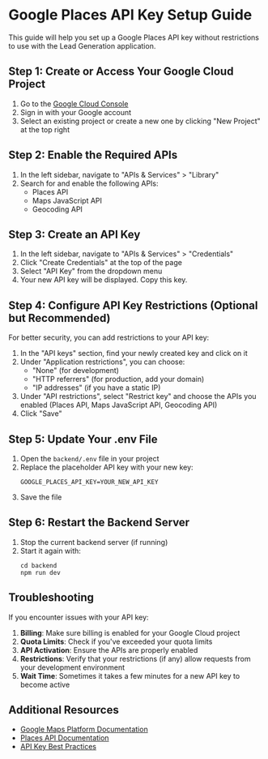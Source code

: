 # Google Places API Key Setup Guide

This guide will help you set up a Google Places API key without restrictions to use with the Lead Generation application.

## Step 1: Create or Access Your Google Cloud Project

1. Go to the [Google Cloud Console](https://console.cloud.google.com/)
2. Sign in with your Google account
3. Select an existing project or create a new one by clicking "New Project" at the top right

## Step 2: Enable the Required APIs

1. In the left sidebar, navigate to "APIs & Services" > "Library"
2. Search for and enable the following APIs:
   - Places API
   - Maps JavaScript API
   - Geocoding API

## Step 3: Create an API Key

1. In the left sidebar, navigate to "APIs & Services" > "Credentials"
2. Click "Create Credentials" at the top of the page
3. Select "API Key" from the dropdown menu
4. Your new API key will be displayed. Copy this key.

## Step 4: Configure API Key Restrictions (Optional but Recommended)

For better security, you can add restrictions to your API key:

1. In the "API keys" section, find your newly created key and click on it
2. Under "Application restrictions", you can choose:
   - "None" (for development)
   - "HTTP referrers" (for production, add your domain)
   - "IP addresses" (if you have a static IP)
3. Under "API restrictions", select "Restrict key" and choose the APIs you enabled (Places API, Maps JavaScript API, Geocoding API)
4. Click "Save"

## Step 5: Update Your .env File

1. Open the `backend/.env` file in your project
2. Replace the placeholder API key with your new key:
   ```
   GOOGLE_PLACES_API_KEY=YOUR_NEW_API_KEY
   ```
3. Save the file

## Step 6: Restart the Backend Server

1. Stop the current backend server (if running)
2. Start it again with:
   ```
   cd backend
   npm run dev
   ```

## Troubleshooting

If you encounter issues with your API key:

1. **Billing**: Make sure billing is enabled for your Google Cloud project
2. **Quota Limits**: Check if you've exceeded your quota limits
3. **API Activation**: Ensure the APIs are properly enabled
4. **Restrictions**: Verify that your restrictions (if any) allow requests from your development environment
5. **Wait Time**: Sometimes it takes a few minutes for a new API key to become active

## Additional Resources

- [Google Maps Platform Documentation](https://developers.google.com/maps/documentation)
- [Places API Documentation](https://developers.google.com/maps/documentation/places/web-service/overview)
- [API Key Best Practices](https://developers.google.com/maps/api-security-best-practices)
